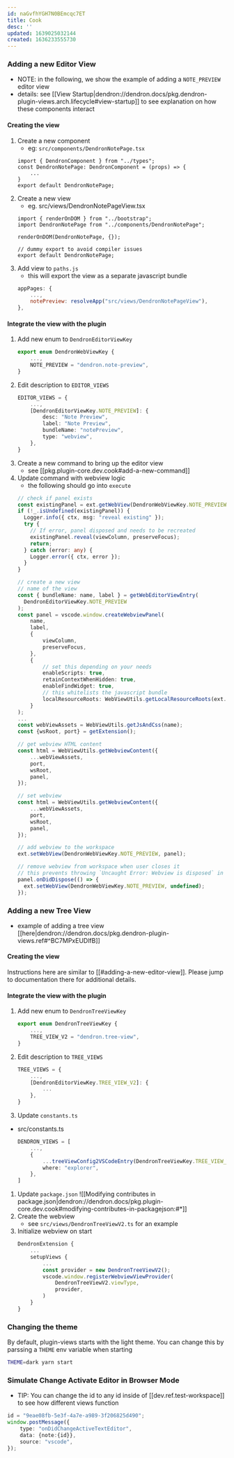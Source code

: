 ```yaml
---
id: naGvfhYGH7N0BEmcqc7ET
title: Cook
desc: ''
updated: 1639025032144
created: 1636233555730
---
```


### Adding a new Editor View
- NOTE: in the following, we show the example of adding a `NOTE_PREVIEW` editor view
- details: see [[View Startup|dendron://dendron.docs/pkg.dendron-plugin-views.arch.lifecycle#view-startup]] to see explanation on how these components interact

#### Creating the view
1. Create a new component
    - eg: `src/components/DendronNotePage.tsx`
    ```tsx
    import { DendronComponent } from "../types";
    const DendronNotePage: DendronComponent = (props) => {
        ...
    }
    export default DendronNotePage;
    ```
1. Create a new view
    - eg. src/views/DendronNotePageView.tsx
    ```tsx
    import { renderOnDOM } from "../bootstrap";
    import DendronNotePage from "../components/DendronNotePage";

    renderOnDOM(DendronNotePage, {});

    // dummy export to avoid compiler issues
    export default DendronNotePage;
    ```
1. Add view to `paths.js`
    - this will export the view as a separate javascript bundle
    ```js
    appPages: {
        ...,
        notePreview: resolveApp("src/views/DendronNotePageView"),
    },
    ```
#### Integrate the view with the plugin
1. Add new enum to `DendronEditorViewKey`
    ```ts
    export enum DendronWebViewKey {
        ...,
        NOTE_PREVIEW = "dendron.note-preview",
    }
    ```
1. Edit description to `EDITOR_VIEWS`
    ```ts
    EDITOR_VIEWS = {
        ...,
        [DendronEditorViewKey.NOTE_PREVIEW]: {
            desc: "Note Preview",
            label: "Note Preview",
            bundleName: "notePreview",
            type: "webview",
        },
    }
    ```
1. Create a new command to bring up the editor view
    - see [[pkg.plugin-core.dev.cook#add-a-new-command]]
1. Update command with webview logic
    - the following should go into `execute`
    ```ts
    // check if panel exists
    const existingPanel = ext.getWebView(DendronWebViewKey.NOTE_PREVIEW);
    if (!_.isUndefined(existingPanel)) {
      Logger.info({ ctx, msg: "reveal existing" });
      try {
        // If error, panel disposed and needs to be recreated
        existingPanel.reveal(viewColumn, preserveFocus);
        return;
      } catch (error: any) {
        Logger.error({ ctx, error });
      }
    }

    // create a new view
    // name of the view
    const { bundleName: name, label } = getWebEditorViewEntry(
      DendronEditorViewKey.NOTE_PREVIEW
    );
    const panel = vscode.window.createWebviewPanel(
        name,
        label,
        {
            viewColumn,
            preserveFocus,
        },
        {
            // set this depending on your needs
            enableScripts: true,
            retainContextWhenHidden: true,
            enableFindWidget: true,
            // this whitelists the javascript bundle
            localResourceRoots: WebViewUtils.getLocalResourceRoots(ext.context),
        }
    );
    ...
    const webViewAssets = WebViewUtils.getJsAndCss(name);
    const {wsRoot, port} = getExtension();

    // get webview HTML content
    const html = WebViewUtils.getWebviewContent({
        ...webViewAssets,
        port,
        wsRoot,
        panel,
    });

    // set webview
    const html = WebViewUtils.getWebviewContent({
        ...webViewAssets,
        port,
        wsRoot,
        panel,
    });

    // add webview to the workspace
    ext.setWebView(DendronWebViewKey.NOTE_PREVIEW, panel);

    // remove webview from workspace when user closes it
    // this prevents throwing `Uncaught Error: Webview is disposed` in `ShowPreviewCommand#refresh`
    panel.onDidDispose(() => {
      ext.setWebView(DendronWebViewKey.NOTE_PREVIEW, undefined);
    });
    ```

### Adding a new Tree View
- example of adding a tree view [[here|dendron://dendron.docs/pkg.dendron-plugin-views.ref#^BC7MPxEUDlfB]]

#### Creating the view
Instructions here are similar to [[#adding-a-new-editor-view]]. Please jump to documentation there for additional details.

#### Integrate the view with the plugin
1. Add new enum to `DendronTreeViewKey`
    ```ts
    export enum DendronTreeViewKey {
        ...,
        TREE_VIEW_V2 = "dendron.tree-view",    
    }
    ```
1. Edit description to `TREE_VIEWS`
    ```ts
    TREE_VIEWS = {
        ...,
        [DendronEditorViewKey.TREE_VIEW_V2]: {
            ...
        },
    }
    ```
1. Update `constants.ts`
- src/constants.ts
    ```ts
    DENDRON_VIEWS = [
        ...,
        {
            ...treeViewConfig2VSCodeEntry(DendronTreeViewKey.TREE_VIEW_V2),
            where: "explorer",
        },
    ]
    ```
1. Update `package.json`
![[Modifying contributes in package.json|dendron://dendron.docs/pkg.plugin-core.dev.cook#modifying-contributes-in-packagejson:#*]]
1. Create the webview
    - see `src/views/DendronTreeViewV2.ts` for an example
1. Initialize webview on start
    ```ts
    DendronExtension {
        ...
        setupViews {
            ...
            const provider = new DendronTreeViewV2();
            vscode.window.registerWebviewViewProvider(
                DendronTreeViewV2.viewType,
                provider,
            )
        }
    }
    ```
### Changing the theme

By default, plugin-views starts with the light theme. You can change this by parssing a `THEME` env variable when starting

```sh
THEME=dark yarn start
```

### Simulate Change Activate Editor in Browser Mode
- TIP: You can change the id to any id inside of [[dev.ref.test-workspace]] to see how different views function
```ts
id = "9eae08fb-5e3f-4a7e-a989-3f206825d490";
window.postMessage({
    type: "onDidChangeActiveTextEditor",
    data: {note:{id}},
    source: "vscode",
});
```